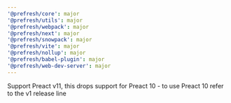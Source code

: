 ```yaml
---
'@prefresh/core': major
'@prefresh/utils': major
'@prefresh/webpack': major
'@prefresh/next': major
'@prefresh/snowpack': major
'@prefresh/vite': major
'@prefresh/nollup': major
'@prefresh/babel-plugin': major
'@prefresh/web-dev-server': major
---
```


Support Preact v11, this drops support for Preact 10 - to use Preact 10 refer to the v1 release line
